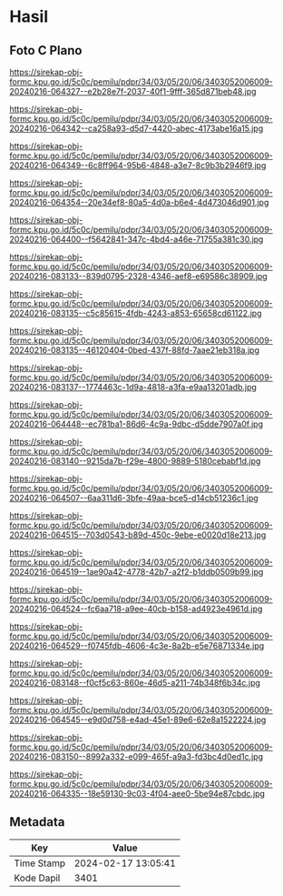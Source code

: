 # Hasil

## Foto C Plano

https://sirekap-obj-formc.kpu.go.id/5c0c/pemilu/pdpr/34/03/05/20/06/3403052006009-20240216-064327--e2b28e7f-2037-40f1-9fff-365d871beb48.jpg

https://sirekap-obj-formc.kpu.go.id/5c0c/pemilu/pdpr/34/03/05/20/06/3403052006009-20240216-064342--ca258a93-d5d7-4420-abec-4173abe16a15.jpg

https://sirekap-obj-formc.kpu.go.id/5c0c/pemilu/pdpr/34/03/05/20/06/3403052006009-20240216-064349--6c8ff964-95b6-4848-a3e7-8c9b3b2946f9.jpg

https://sirekap-obj-formc.kpu.go.id/5c0c/pemilu/pdpr/34/03/05/20/06/3403052006009-20240216-064354--20e34ef8-80a5-4d0a-b6e4-4d473046d901.jpg

https://sirekap-obj-formc.kpu.go.id/5c0c/pemilu/pdpr/34/03/05/20/06/3403052006009-20240216-064400--f5642841-347c-4bd4-a46e-71755a381c30.jpg

https://sirekap-obj-formc.kpu.go.id/5c0c/pemilu/pdpr/34/03/05/20/06/3403052006009-20240216-083133--839d0795-2328-4346-aef8-e69586c38909.jpg

https://sirekap-obj-formc.kpu.go.id/5c0c/pemilu/pdpr/34/03/05/20/06/3403052006009-20240216-083135--c5c85615-4fdb-4243-a853-65658cd61122.jpg

https://sirekap-obj-formc.kpu.go.id/5c0c/pemilu/pdpr/34/03/05/20/06/3403052006009-20240216-083135--46120404-0bed-437f-88fd-7aae21eb318a.jpg

https://sirekap-obj-formc.kpu.go.id/5c0c/pemilu/pdpr/34/03/05/20/06/3403052006009-20240216-083137--1774463c-1d9a-4818-a3fa-e9aa13201adb.jpg

https://sirekap-obj-formc.kpu.go.id/5c0c/pemilu/pdpr/34/03/05/20/06/3403052006009-20240216-064448--ec781ba1-86d6-4c9a-9dbc-d5dde7907a0f.jpg

https://sirekap-obj-formc.kpu.go.id/5c0c/pemilu/pdpr/34/03/05/20/06/3403052006009-20240216-083140--9215da7b-f29e-4800-9889-5180cebabf1d.jpg

https://sirekap-obj-formc.kpu.go.id/5c0c/pemilu/pdpr/34/03/05/20/06/3403052006009-20240216-064507--6aa311d6-3bfe-49aa-bce5-d14cb51236c1.jpg

https://sirekap-obj-formc.kpu.go.id/5c0c/pemilu/pdpr/34/03/05/20/06/3403052006009-20240216-064515--703d0543-b89d-450c-9ebe-e0020d18e213.jpg

https://sirekap-obj-formc.kpu.go.id/5c0c/pemilu/pdpr/34/03/05/20/06/3403052006009-20240216-064519--1ae90a42-4778-42b7-a2f2-b1ddb0509b99.jpg

https://sirekap-obj-formc.kpu.go.id/5c0c/pemilu/pdpr/34/03/05/20/06/3403052006009-20240216-064524--fc6aa718-a9ee-40cb-b158-ad4923e4961d.jpg

https://sirekap-obj-formc.kpu.go.id/5c0c/pemilu/pdpr/34/03/05/20/06/3403052006009-20240216-064529--f0745fdb-4606-4c3e-8a2b-e5e76871334e.jpg

https://sirekap-obj-formc.kpu.go.id/5c0c/pemilu/pdpr/34/03/05/20/06/3403052006009-20240216-083148--f0cf5c63-860e-46d5-a211-74b348f6b34c.jpg

https://sirekap-obj-formc.kpu.go.id/5c0c/pemilu/pdpr/34/03/05/20/06/3403052006009-20240216-064545--e9d0d758-e4ad-45e1-89e6-62e8a1522224.jpg

https://sirekap-obj-formc.kpu.go.id/5c0c/pemilu/pdpr/34/03/05/20/06/3403052006009-20240216-083150--8992a332-e099-465f-a9a3-fd3bc4d0ed1c.jpg

https://sirekap-obj-formc.kpu.go.id/5c0c/pemilu/pdpr/34/03/05/20/06/3403052006009-20240216-064335--18e59130-9c03-4f04-aee0-5be94e87cbdc.jpg


## Metadata

| Key        | Value               |
| ---------- | ------------------- |
| Time Stamp | 2024-02-17 13:05:41 |
| Kode Dapil | 3401                |



